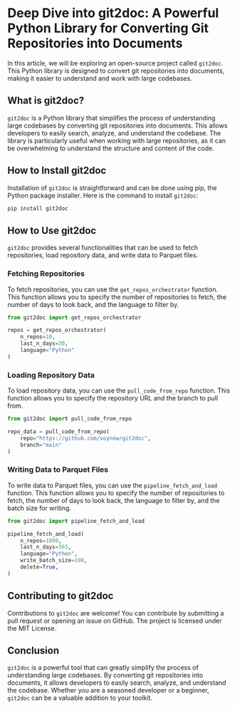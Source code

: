 # Deep Dive into git2doc: A Powerful Python Library for Converting Git Repositories into Documents

In this article, we will be exploring an open-source project called `git2doc`. This Python library is designed to convert git repositories into documents, making it easier to understand and work with large codebases. 

## What is git2doc?

`git2doc` is a Python library that simplifies the process of understanding large codebases by converting git repositories into documents. This allows developers to easily search, analyze, and understand the codebase. The library is particularly useful when working with large repositories, as it can be overwhelming to understand the structure and content of the code.

## How to Install git2doc

Installation of `git2doc` is straightforward and can be done using pip, the Python package installer. Here is the command to install `git2doc`:

```bash
pip install git2doc
```

## How to Use git2doc

`git2doc` provides several functionalities that can be used to fetch repositories, load repository data, and write data to Parquet files.

### Fetching Repositories

To fetch repositories, you can use the `get_repos_orchestrator` function. This function allows you to specify the number of repositories to fetch, the number of days to look back, and the language to filter by.

```python
from git2doc import get_repos_orchestrator

repos = get_repos_orchestrator(
    n_repos=10,
    last_n_days=30,
    language="Python"
)
```

### Loading Repository Data

To load repository data, you can use the `pull_code_from_repo` function. This function allows you to specify the repository URL and the branch to pull from.

```python
from git2doc import pull_code_from_repo

repo_data = pull_code_from_repo(
    repo="https://github.com/voynow/git2doc",
    branch="main"
)
```

### Writing Data to Parquet Files

To write data to Parquet files, you can use the `pipeline_fetch_and_load` function. This function allows you to specify the number of repositories to fetch, the number of days to look back, the language to filter by, and the batch size for writing.

```python
from git2doc import pipeline_fetch_and_load

pipeline_fetch_and_load(
    n_repos=1000,
    last_n_days=365,
    language="Python",
    write_batch_size=100,
    delete=True,
)
```

## Contributing to git2doc

Contributions to `git2doc` are welcome! You can contribute by submitting a pull request or opening an issue on GitHub. The project is licensed under the MIT License.

## Conclusion

`git2doc` is a powerful tool that can greatly simplify the process of understanding large codebases. By converting git repositories into documents, it allows developers to easily search, analyze, and understand the codebase. Whether you are a seasoned developer or a beginner, `git2doc` can be a valuable addition to your toolkit.